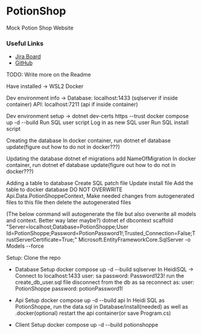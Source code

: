 # PotionShop

Mock Potion Shop Website

### Useful Links

-   [Jira Board](https://potionshoppe.atlassian.net/jira/software/projects/PS/boards/2)
-   [GitHub](https://github.com/devMichaelREdwards/PotionShoppe)

TODO: Write more on the Readme

Have installed ->
WSL2
Docker

Dev environment info ->
Database: localhost:1433 (sqlserver if inside container)
API: localhost:7211 (api if inside container)

Dev environment setup ->
dotnet dev-certs https --trust
docker compose up -d --build
Run SQL user script
Log in as new SQL user
Run SQL install script

Creating the database
In docker container, run dotnet ef database update(figure out how to do not in docker???)

Updating the database
dotnet ef migrations add NameOfMigration
In docker container, run dotnet ef database update(figure out how to do not in docker???)

Adding a table to database
Create SQL patch file
Update install file
Add the table to docker database
DO NOT OVERWRITE Api.Data.PotionShoppeContext, Make needed changes from autogenerated files to this file then delete the autogenerated files

(The below command will autogenerate the file but also overwrite all models and context. Better way later maybe?)
dotnet ef dbcontext scaffold "Server=localhost;Database=PotionShoppe;User Id=PotionShoppe;Password=PotionPassword1!;Trusted_Connection=False;TrustServerCertificate=True;" Microsoft.EntityFrameworkCore.SqlServer -o Models --force

Setup:
Clone the repo

-   Database Setup
    docker compose up -d --build sqlserver
    In HeidiSQL ->
    Connect to localhost:1433
    user: sa
    password: Password123!
    run the create_db_user.sql file
    disconnect from the db as sa
    reconnect as:
    user: PotionShoppe
    password: potionPassword1!

-   Api Setup
    docker compose up -d --build api
    In Heidi SQL as PotionShoppe, run the data.sql in Database/install(needed) as well as .docker(optional)
    restart the api container(or save Program.cs)

-   Client Setup
    docker compose up -d --build potionshoppe
